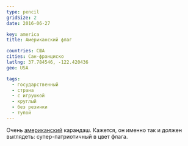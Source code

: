 ```yaml
---
type: pencil
gridSize: 2
date: 2016-06-27

key: america
title: Американский флаг

countries: США
cities: Сан-франциско
latlng: 37.784546, -122.420436
geo: USA

tags:
  - государственный
  - страна
  - с игрушкой
  - круглый
  - без резинки
  - тупой
---
```


Очень [американский](?country=USA) карандаш. Кажется, он именно так и должен выглядеть: супер-патриотичный в цвет флага.
